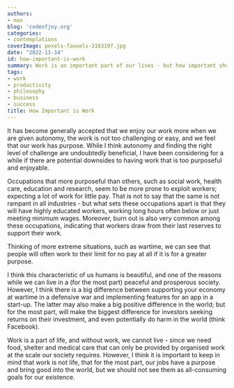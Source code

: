 ```yaml
---
authors:
- max
blog: 'codeofjoy.org'
categories:
- contemplations
coverImage: pexels-fauxels-3183197.jpg
date: "2022-11-14"
id: how-important-is-work
summary: Work is an important part of our lives - but how important should it be?
tags:
- work
- productivity
- philosophy
- business
- success
title: How Important is Work
---
```


It has become generally accepted that we enjoy our work more when we are given autonomy, the work is not too challenging or easy, and we feel that our work has purpose. While I think autonomy and finding the right level of challenge are undoubtedly beneficial, I have been considering for a while if there are potential downsides to having work that is too purposeful and enjoyable.

Occupations that more purposeful than others, such as social work, health care, education and research, seem to be more prone to exploit workers; expecting a lot of work for little pay. That is not to say that the same is not rampant in all industries - but what sets these occupations apart is that they will have highly educated workers, working long hours often below or just meeting minimum wages. Moreover, burn out is also very common among these occupations, indicating that workers draw from their last reserves to support their work.

Thinking of more extreme situations, such as wartime, we can see that people will often work to their limit for no pay at all if it is for a greater purpose.

I think this characteristic of us humans is beautiful, and one of the reasons while we can live in a (for the most part) peaceful and prosperous society. However, I think there is a big difference between supporting your economy at wartime in a defensive war and implementing features for an app in a start-up. The latter may also make a big positive difference in the world; but for the most part, will make the biggest difference for investors seeking returns on their investment, and even potentially do harm in the world (think Facebook).

Work is a part of life, and without work, we cannot live - since we need food, shelter and medical care that can only be provided by organised work at the scale our society requires. However, I think it is important to keep in mind that work is not life, that for the most part, our jobs have a purpose and bring good into the world, but we should not see them as all-consuming goals for our existence.
